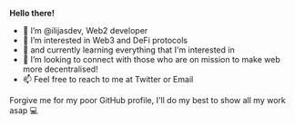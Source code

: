 <strong>Hello there!</strong>

- 👋 I’m @ilijasdev, Web2 developer
- 👀 I’m interested in Web3 and DeFi protocols
- 🌱 and currently learning everything that I'm interested in 
- 💞️ I’m looking to connect with those who are on mission to make web more decentralised!
- 📫 Feel free to reach to me at Twitter or Email

Forgive me for my poor GitHub profile, I'll do my best to show all my work asap 💻
